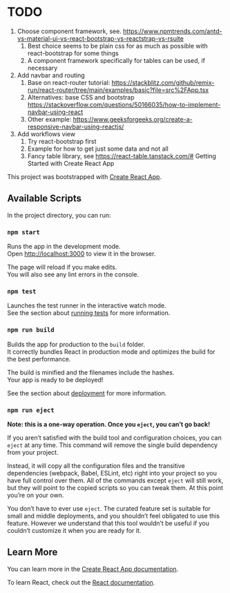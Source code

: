 # TODO
1. Choose component framework, see. https://www.npmtrends.com/antd-vs-material-ui-vs-react-bootstrap-vs-reactstrap-vs-rsuite
   1. Best choice seems to be plain css for as much as possible with react-bootstrap for some things
   2. A component framework specifically for tables can be used, if necessary
2. Add navbar and routing
   1. Base on react-router tutorial: https://stackblitz.com/github/remix-run/react-router/tree/main/examples/basic?file=src%2FApp.tsx
   2. Alternatives: base CSS and bootstrap https://stackoverflow.com/questions/50166035/how-to-implement-navbar-using-react
   3. Other example: https://www.geeksforgeeks.org/create-a-responsive-navbar-using-reactjs/
3. Add workflows view
   1. Try react-bootstrap first
   2. Example for how to get just some data and not all
   3. Fancy table library, see https://react-table.tanstack.com/# Getting Started with Create React App

This project was bootstrapped with [Create React App](https://github.com/facebook/create-react-app).

## Available Scripts

In the project directory, you can run:

### `npm start`

Runs the app in the development mode.\
Open [http://localhost:3000](http://localhost:3000) to view it in the browser.

The page will reload if you make edits.\
You will also see any lint errors in the console.

### `npm test`

Launches the test runner in the interactive watch mode.\
See the section about [running tests](https://facebook.github.io/create-react-app/docs/running-tests) for more information.

### `npm run build`

Builds the app for production to the `build` folder.\
It correctly bundles React in production mode and optimizes the build for the best performance.

The build is minified and the filenames include the hashes.\
Your app is ready to be deployed!

See the section about [deployment](https://facebook.github.io/create-react-app/docs/deployment) for more information.

### `npm run eject`

**Note: this is a one-way operation. Once you `eject`, you can’t go back!**

If you aren’t satisfied with the build tool and configuration choices, you can `eject` at any time. This command will remove the single build dependency from your project.

Instead, it will copy all the configuration files and the transitive dependencies (webpack, Babel, ESLint, etc) right into your project so you have full control over them. All of the commands except `eject` will still work, but they will point to the copied scripts so you can tweak them. At this point you’re on your own.

You don’t have to ever use `eject`. The curated feature set is suitable for small and middle deployments, and you shouldn’t feel obligated to use this feature. However we understand that this tool wouldn’t be useful if you couldn’t customize it when you are ready for it.

## Learn More

You can learn more in the [Create React App documentation](https://facebook.github.io/create-react-app/docs/getting-started).

To learn React, check out the [React documentation](https://reactjs.org/).
